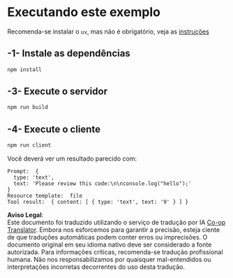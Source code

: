<!--
CO_OP_TRANSLATOR_METADATA:
{
  "original_hash": "fae57a69c2b62cb7d92ff12da65f36c3",
  "translation_date": "2025-07-13T18:44:21+00:00",
  "source_file": "03-GettingStarted/02-client/solution/typescript/README.md",
  "language_code": "br"
}
-->
# Executando este exemplo

Recomenda-se instalar o `uv`, mas não é obrigatório, veja as [instruções](https://docs.astral.sh/uv/#highlights)

## -1- Instale as dependências

```bash
npm install
```

## -3- Execute o servidor

```bash
npm run build
```

## -4- Execute o cliente

```sh
npm run client
```

Você deverá ver um resultado parecido com:

```text
Prompt:  {
  type: 'text',
  text: 'Please review this code:\n\nconsole.log("hello");'
}
Resource template:  file
Tool result:  { content: [ { type: 'text', text: '9' } ] }
```

**Aviso Legal**:  
Este documento foi traduzido utilizando o serviço de tradução por IA [Co-op Translator](https://github.com/Azure/co-op-translator). Embora nos esforcemos para garantir a precisão, esteja ciente de que traduções automáticas podem conter erros ou imprecisões. O documento original em seu idioma nativo deve ser considerado a fonte autorizada. Para informações críticas, recomenda-se tradução profissional humana. Não nos responsabilizamos por quaisquer mal-entendidos ou interpretações incorretas decorrentes do uso desta tradução.